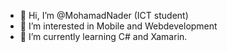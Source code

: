 - 👋 Hi, I’m @MohamadNader (ICT student)
- 👀 I’m interested in Mobile and Webdevelopment
- 🌱 I’m currently learning C# and Xamarin.
